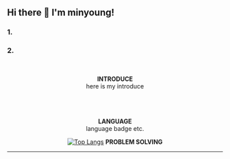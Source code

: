 

## Hi there 👋 I'm minyoung! 
### 1.
### 2. 
<div align=center>
<br>

__INTRODUCE__
<br> here is my introduce

<br><br><br>
__LANGUAGE__
<br> language badge etc.

[![Top Langs](https://github-readme-stats.vercel.app/api/top-langs/?username=minyuet&layout=compact)](https://github.com/깃minyuet/github-readme-stats)
__PROBLEM SOLVING__

<hr>
<!--
**minyuet/minyuet** is a ✨ _special_ ✨ repository because its `README.md` (this file) appears on your GitHub profile.

Here are some ideas to get you started:

- 🔭 I’m currently working on ...
- 🌱 I’m currently learning ...
- 👯 I’m looking to collaborate on ...
- 🤔 I’m looking for help with ...
- 💬 Ask me about ...
- 📫 How to reach me: ...
- 😄 Pronouns: ...
- ⚡ Fun fact: ...
-->



</div>

[![Hits](https://hits.seeyoufarm.com/api/count/incr/badge.svg?url=https%3A%2F%2Fgithub.com%2Fminyuet&count_bg=%23C695FF&title_bg=%23555555&icon=&icon_color=%23E7E7E7&title=HITS&edge_flat=false)](https://hits.seeyoufarm.com)


